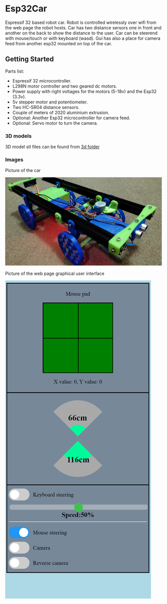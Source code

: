 # Esp32Car

Espressif 32 based robot car. Robot is controlled wirelessly over wifi from the web 
page the robot hosts. Car has two distance sersors one in front and another on the back to
show the distance to the user. Car can be steerend with mouse/touch or with keyboard (wasd).
Gui has also a place for camera feed from another esp32 mounted on top of the car.

## Getting Started

Parts list:
- Espressif 32 microcontroller.
- L298N motor controller and two geared dc motors.
- Power supply with right voltages for the motors (5-18v) and the Esp32 (3.3v).
- 5v stepper motor and potentiometer.
- Two HC-SR04 distance sensors.
- Couple of meters of 2020 aluminium extrusion.
- Optional: Another Esp32 microcontroller for camera feed.
- Optional: Servo motor to turn the camera.

### 3D models
3D model stl files can be found from [3d folder](/3d)

### Images

Picture of the car

![Car picture](/images/Car.jpg)

Picture of the web page graphical user interface

![Gui image](/images/Gui.PNG)